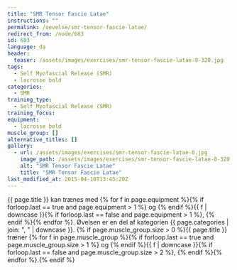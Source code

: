 ```yaml
---
title: "SMR Tensor Fascie Latae"
instructions: ""
permalink: /oevelse/smr-tensor-fascie-latae/
redirect_from: /node/683
id: 683
language: da
header:
  teaser: /assets/images/exercises/smr-tensor-fascie-latae-0-320.jpg
tags:
  - Self Myofascial Release (SMR)
  - lacrosse bold
categories:
  - SMR
training_type:
  - Self Myofascial Release (SMR)
training_focus:
equipment:
  - lacrosse bold
muscle_group: []
alternative_titles: []
gallery:
  - url: /assets/images/exercises/smr-tensor-fascie-latae-0.jpg
    image_path: /assets/images/exercises/smr-tensor-fascie-latae-0-320.jpg
    alt: "SMR Tensor Fascie Latae"
    title: "SMR Tensor Fascie Latae"
last_modified_at: 2015-04-10T13:45:20Z
---
```

{{ page.title }} kan trænes med {% for f in page.equipment %}{% if forloop.last == true and page.equipment > 1 %} og {% endif %}{{ f | downcase  }}{% if forloop.last == false and page.equipment > 1 %}, {% endif %}{% endfor %}. Øvelsen er en del af kategorien {{ page.categories | join: ", " | downcase }}. {% if page.muscle_group.size > 0 %}{{ page.title }} træner {% for f in page.muscle_group %}{% if forloop.last == true and page.muscle_group.size > 1 %} og {% endif %}{{ f | downcase }}{% if forloop.last == false and page.muscle_group.size > 2 %}, {% endif %}{% endfor %}.{% endif %}
